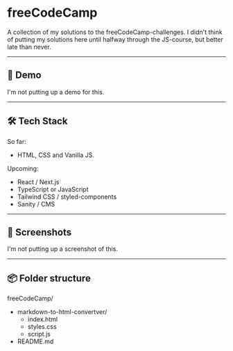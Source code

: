 # freeCodeCamp

A collection of my solutions to the freeCodeCamp-challenges. I didn't think of putting my solutions here until halfway through the JS-course, but better late than never. 

---

## 🚀 Demo

I'm not putting up a demo for this. 

<!-- [Live Site](https://your-deployment-link.com) -->

---

## 🛠️ Tech Stack

So far:
- HTML, CSS and Vanilla JS. 

Upcoming: 
- React / Next.js
- TypeScript or JavaScript
- Tailwind CSS / styled-components
- Sanity / CMS


---

## 📸 Screenshots

I'm not putting up a screenshot of this. 

<!-- ![Screenshot](./public/screenshot.png) -->

---

## 📦 Folder structure

freeCodeCamp/  
- markdown-to-html-convertver/  
    - index.html  
    - styles.css  
    - script.js  
- README.md
